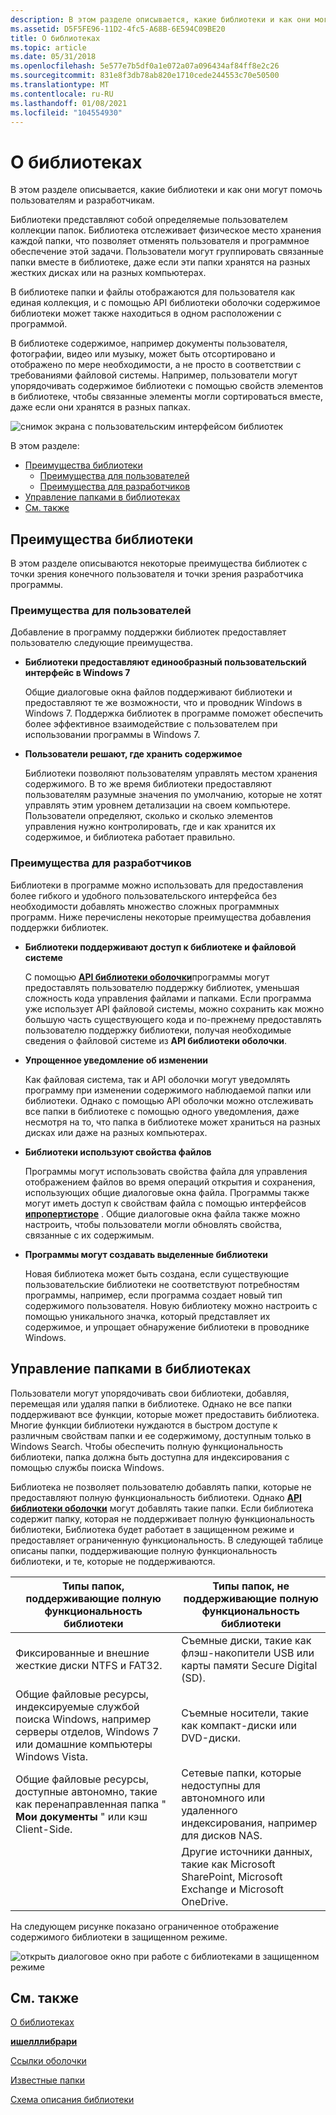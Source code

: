 ```yaml
---
description: В этом разделе описывается, какие библиотеки и как они могут помочь пользователям и разработчикам.
ms.assetid: D5F5FE96-11D2-4fc5-A68B-6E594C09BE20
title: О библиотеках
ms.topic: article
ms.date: 05/31/2018
ms.openlocfilehash: 5e577e7b5df0a1e072a07a096434af84ff8e2c26
ms.sourcegitcommit: 831e8f3db78ab820e1710cede244553c70e50500
ms.translationtype: MT
ms.contentlocale: ru-RU
ms.lasthandoff: 01/08/2021
ms.locfileid: "104554930"
---
```

# <a name="about-libraries"></a>О библиотеках

В этом разделе описывается, какие библиотеки и как они могут помочь пользователям и разработчикам.

Библиотеки представляют собой определяемые пользователем коллекции папок. Библиотека отслеживает физическое место хранения каждой папки, что позволяет отменять пользователя и программное обеспечение этой задачи. Пользователи могут группировать связанные папки вместе в библиотеке, даже если эти папки хранятся на разных жестких дисках или на разных компьютерах.

В библиотеке папки и файлы отображаются для пользователя как единая коллекция, и с помощью API библиотеки оболочки содержимое библиотеки может также находиться в одном расположении с программой.

В библиотеке содержимое, например документы пользователя, фотографии, видео или музыку, может быть отсортировано и отображено по мере необходимости, а не просто в соответствии с требованиями файловой системы. Например, пользователи могут упорядочивать содержимое библиотеки с помощью свойств элементов в библиотеке, чтобы связанные элементы могли сортироваться вместе, даже если они хранятся в разных папках.

![снимок экрана с пользовательским интерфейсом библиотек](images/libraries-whatare.png)

В этом разделе:

-   [Преимущества библиотеки](#library-benefits)
    -   [Преимущества для пользователей](#user-benefits)
    -   [Преимущества для разработчиков](#developer-benefits)
-   [Управление папками в библиотеках](#managing-folders-in-libraries)
-   [См. также](#related-topics)

## <a name="library-benefits"></a>Преимущества библиотеки

В этом разделе описываются некоторые преимущества библиотек с точки зрения конечного пользователя и точки зрения разработчика программы.

### <a name="user-benefits"></a>Преимущества для пользователей

Добавление в программу поддержки библиотек предоставляет пользователю следующие преимущества.

-   **Библиотеки предоставляют единообразный пользовательский интерфейс в Windows 7**

    Общие диалоговые окна файлов поддерживают библиотеки и предоставляют те же возможности, что и проводник Windows в Windows 7. Поддержка библиотек в программе поможет обеспечить более эффективное взаимодействие с пользователем при использовании программы в Windows 7.

-   **Пользователи решают, где хранить содержимое**

    Библиотеки позволяют пользователям управлять местом хранения содержимого. В то же время библиотеки предоставляют пользователям разумные значения по умолчанию, которые не хотят управлять этим уровнем детализации на своем компьютере. Пользователи определяют, сколько и сколько элементов управления нужно контролировать, где и как хранится их содержимое, и библиотека работает правильно.

### <a name="developer-benefits"></a>Преимущества для разработчиков

Библиотеки в программе можно использовать для предоставления более гибкого и удобного пользовательского интерфейса без необходимости добавлять множество сложных программных программ. Ниже перечислены некоторые преимущества добавления поддержки библиотек.

-   **Библиотеки поддерживают доступ к библиотеке и файловой системе**

    С помощью [**API библиотеки оболочки**](/windows/desktop/api/shobjidl_core/nn-shobjidl_core-ishelllibrary)программы могут предоставлять пользователю поддержку библиотек, уменьшая сложность кода управления файлами и папками. Если программа уже использует API файловой системы, можно сохранить как можно большую часть существующего кода и по-прежнему предоставлять пользователю поддержку библиотеки, получая необходимые сведения о файловой системе из **API библиотеки оболочки**.

-   **Упрощенное уведомление об изменении**

    Как файловая система, так и API оболочки могут уведомлять программу при изменении содержимого наблюдаемой папки или библиотеки. Однако с помощью API оболочки можно отслеживать все папки в библиотеке с помощью одного уведомления, даже несмотря на то, что папка в библиотеке может храниться на разных дисках или даже на разных компьютерах.

-   **Библиотеки используют свойства файлов**

    Программы могут использовать свойства файла для управления отображением файлов во время операций открытия и сохранения, использующих общие диалоговые окна файла. Программы также могут иметь доступ к свойствам файла с помощью интерфейсов [**ипропертисторе**](/windows/win32/api/propsys/nn-propsys-ipropertystore) . Общие диалоговые окна файла также можно настроить, чтобы пользователи могли обновлять свойства, связанные с их содержимым.

-   **Программы могут создавать выделенные библиотеки**

    Новая библиотека может быть создана, если существующие пользовательские библиотеки не соответствуют потребностям программы, например, если программа создает новый тип содержимого пользователя. Новую библиотеку можно настроить с помощью уникального значка, который представляет их содержимое, и упрощает обнаружение библиотеки в проводнике Windows.

## <a name="managing-folders-in-libraries"></a>Управление папками в библиотеках

Пользователи могут упорядочивать свои библиотеки, добавляя, перемещая или удаляя папки в библиотеке. Однако не все папки поддерживают все функции, которые может предоставить библиотека. Многие функции библиотеки нуждаются в быстром доступе к различным свойствам папки и ее содержимому, доступным только в Windows Search. Чтобы обеспечить полную функциональность библиотеки, папка должна быть доступна для индексирования с помощью службы поиска Windows.

Библиотека не позволяет пользователю добавлять папки, которые не предоставляют полную функциональность библиотеки. Однако [**API библиотеки оболочки**](/windows/desktop/api/shobjidl_core/nn-shobjidl_core-ishelllibrary) могут добавлять такие папки. Если библиотека содержит папку, которая не поддерживает полную функциональность библиотеки, Библиотека будет работает в защищенном режиме и предоставляет ограниченную функциональность. В следующей таблице описаны папки, поддерживающие полную функциональность библиотеки, и те, которые не поддерживаются.



| Типы папок, поддерживающие полную функциональность библиотеки                                                               | Типы папок, не поддерживающие полную функциональность библиотеки                                  |
|--------------------------------------------------------------------------------------------------------------------|----------------------------------------------------------------------------------------------|
| Фиксированные и внешние жесткие диски NTFS и FAT32.                                                                     | Съемные диски, такие как флэш-накопители USB или карты памяти Secure Digital (SD).               |
| Общие файловые ресурсы, индексируемые службой поиска Windows, например серверы отделов, Windows 7 или домашние компьютеры Windows Vista. | Съемные носители, такие как компакт-диски или DVD-диски.                                                 |
| Общие файловые ресурсы, доступные автономно, такие как перенаправленная папка " **Мои документы** " или кэш Client-Side.        | Сетевые папки, которые недоступны для автономного или удаленного индексирования, например для дисков NAS.   |
|                                                                                                                    | Другие источники данных, такие как Microsoft SharePoint, Microsoft Exchange и Microsoft OneDrive. |



 

На следующем рисунке показано ограниченное отображение содержимого библиотеки в защищенном режиме.

![открыть диалоговое окно при работе с библиотеками в защищенном режиме](images/libraries-supportedfolders.png)

## <a name="related-topics"></a>См. также

<dl> <dt>

[О библиотеках](library-leverage-to-manage-folders.md)
</dt> <dt>

[**ишелллибрари**](/windows/desktop/api/shobjidl_core/nn-shobjidl_core-ishelllibrary)
</dt> <dt>

[Ссылки оболочки](./links.md)
</dt> <dt>

[Известные папки](known-folders.md)
</dt> <dt>

[Схема описания библиотеки](library-schema-entry.md)
</dt> </dl>

 

 
